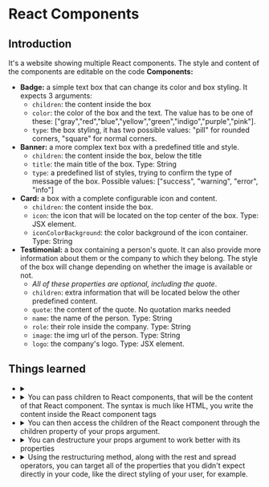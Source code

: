 # React Components
## Introduction
It's a website showing multiple React components. The style and content of the components are editable on the code
**Components:**
  - **Badge:** a simple text box that can change its color and box styling. It expects 3 arguments:
    - `children`: the content inside the box
    - `color`: the color of the box and the text. The value has to be one of these: ["gray","red","blue","yellow","green","indigo","purple","pink"].
    - `type`: the box styling, it has two possible values: "pill" for rounded corners, "square" for normal corners. 
  - **Banner:** a more complex text box with a predefined title and style.
    - `children`: the content inside the box, below the title
    - `title`: the main title of the box. Type: String
    - `type`: a predefined list of styles, trying to confirm the type of message of the box. Possible values: ["success", "warning", "error", "info"]
  - **Card:** a box with a complete configurable icon and content.
    - `children`: the content inside the box.
    - `icon`: the icon that will be located on the top center of the box. Type: JSX element.
    - `iconColorBackground`: the color background of the icon container. Type: String
  - **Testimonial:** a box containing a person's quote. It can also provide more information about them or the company to which they belong. The style of the box will change depending on whether the image is available or not.
    - *All of these properties are optional, including the quote*.  
    - `children`:  extra information that will be located below the other predefined content.
    - `quote`:  the content of the quote. No quotation marks needed
    - `name`: the name of the person. Type: String
    - `role`: their role inside the company. Type: String
    - `image`: the img url of the person. Type: String
    - `logo`: the company's logo. Type: JSX element.
## Things learned
  - <details>
      <summary></summary>

      ```JSX
      ```
    </details>
  - <details>
      <summary>You can pass children to React components, that will be the content of that React component. The syntax is much like HTML, you write the content inside the React component tags</summary>

      ```JSX
        <ReactComponent>
          <div>Content of the React Component</div>
        </ReactComponent>
      ```
    </details>    
  - <details>
      <summary>You can then access the children of the React component through the children property of your props argument.</summary>

      ```JSX
      export default function ReactComponent(props){
        return props.children // ==> <div>Content of the React Component</div>
      }
      ```
    </details>
  - <details>
      <summary>You can destructure your props argument to work better with its properties</summary>

      ```JSX
      export default function ReactComponent({propOne, propTwo, children}){
        // *** Logic with propOne and PropTwo ***
        return children
      }
      ```
    </details> 
  - <details>
      <summary>
        Using the restructuring method, along with the rest and spread operators, you can target all of the properties that you didn't expect directly in your code, like the direct styling of your user, for example.
      </summary>
      </br>
    
      > ⚠️**Warning:** Giving the freedom to pass any property to your user can cause it to override properties that you settled inside your React Component, like the className property.
      > You will have to write your code taking this into account. For className you can use the library "classnames" to add the content of your className and your user className together.

      </br>
      
      ```JSX
      // *** In App.jsx ***
      export default function App(){
        return (<ReactComponent prop1="value1" prop2="value2" className="react-component-content" style={{color:"blue"}} /* ...Other properties */> ReactComponent content </ReactComponent>)
      }

      // *** In ReactComponent.jsx ***
      export default function ReactComponent({propOne, propTwo, className, children, ...rest}){ // style, and all of the other properties will be stored in "rest"
        // *** Logic with propOne and PropTwo ***
        return (
          <div className={className} {...rest}>{children}</div> // all the values of the properties inside rest will be written there, separately 
        )
      }
      ```
    </details> 
